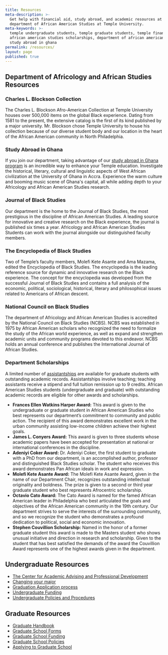 ```yaml
---
title: Resources
meta-description: >-
  Get help with financial aid, study abroad, and academic resources at the
  department of African American Studies at Temple University.
meta-keywords: >-
  temple undergraduate students, temple graduate students, temple financial aid,
  african american studies scholarships, department of african american studies,
  study abroad in ghana
permalink: /resources/
layout: page
published: true
---
```

## Department of Africology and African Studies Resources

### Charles L. Blockson Collection
The Charles L. Blockson Afro-American Collection at Temple University houses over 500,000 items on the global Black experience. Dating from 1581 to the present, the extensive catalog is the first of its kind published by a major university. Mr. Blockson chose Temple University to house his collection because of our diverse student body and our location in the heart of the African American community in North Philadelphia.

### Study Abroad in Ghana
If you join our department, taking advantage of our [study abroad in Ghana program](https://studyabroad.temple.edu/sites/temple-summer-in-ghana) is an incredible way to enhance your Temple education. Investigate the historical, literary, cultural and linguistic aspects of West African civilization at the University of Ghana in Accra. Experience the warm culture and booming music scene of Ghana's capital, all while adding depth to your Africology and African American Studies research.

### Journal of Black Studies
Our department is the home to the Journal of Black Studies, the most prestigious in the discipline of African American Studies. A leading source for innovative and creative research on the Black experience, the journal is published six times a year. Africology and African American Studies Students can work with the journal alongside our distinguished faculty members. 

### The Encyclopedia of Black Studies
Two of Temple’s faculty members, Molefi Kete Asante and Ama Mazama, edited the Encyclopedia of Black Studies. The encyclopedia is the leading reference source for dynamic and innovative research on the Black experience. The concept for the encyclopedia was developed from the successful Journal of Black Studies and contains a full analysis of the economic, political, sociological, historical, literary and philosophical issues related to Americans of African descent. 

### National Council on Black Studies
The department of Africology and African American Studies is accredited by the National Council on Black  Studies (NCBS). NCBS was established in 1975 by African American scholars who recognized the need to formalize the study of the African world experience, as well as expand and strengthen academic units and community programs devoted to this endeavor. NCBS holds an annual conference and publishes the International Journal of African Studies.

### Department Scholarships

A limited number of [assistantships](http://www.temple.edu/grad/finances/) are available for graduate students with outstanding academic records. Assistantships involve teaching; teaching assistants receive a stipend and full tuition remission up to 9 credits. African American Studies students (undergraduate and graduate) with outstanding academic records are eligible for other awards and scholarships. 

- **Frances Ellen Watkins Harper Award:** This award is given to the undergraduate or graduate student in African American Studies who best represents our department’s commitment to community and public action. The recipient of this award demonstrates excellent work in the urban community assisting low-income children achieve their highest goals. 
- **James L. Conyers Award:** This award is given to three students whose academic papers have been accepted for presentation at national or international conferences in the discipline. 
- **Adeniyi Coker Award:** Dr. Adeniyi Coker, the first student to graduate with a PhD from our department, is an accomplished author, professor and distinguished Black Studies scholar. The student who receives this award demonstrates Pan African ideals in work and expression. 
- **Molefi Kete Asante Award:** The Molefi Kete Asante Award, given in the name of our Department Chair, recognizes outstanding intellectual originality and boldness. The prize is given to a second or third year graduate student who best represents Afrocentric scholarship. 
- **Octavio Cato Award:** The Cato Award is named for the famed African American leader in Philadelphia who best articulated the goals and objectives of the African American community in the 19th century. Our department strives to serve the interests of the surrounding community, and so we recognize the student who demonstrates a profound dedication to political, social and economic innovation. 
- **Stephen Couvillion Scholarship:** Named in the honor of a former graduate student this award is made to the Masters student who shows unusual initiative and direction in research and scholarship. Given to the student that has best satisfied the demands of the award the Couvillion Award represents one of the highest awards given in the department.

## Undergraduate Resources
- [The Center for Academic Advising and Professional Development](https://liberalarts.temple.edu/advising)
- [Changing your major](http://www.temple.edu/studentaffairs/orientation/freshman-orientation/changing-your-major.asp)
- [Graduation Application process](http://www.temple.edu/registrar/students/graduation)
- [Undergraduate Funding](http://sfs.temple.edu/)
- [Undergraduate Policies and Procedures](http://bulletin.temple.edu/undergraduate/academic-policies/)

## Graduate Resources
- [Graduate Handbook](http://www.cla.temple.edu/africanamericanstudies/files/2017/04/AAAS-Grad-Handbook-Revised-2017-18-Final.pdf)
- [Graduate School Forms](http://www.temple.edu/grad/forms/index.htm)
- [Graduate School Funding](http://www.temple.edu/grad/finances/index.htm)
- [Graduate School Policies](http://www.temple.edu/grad/policies/index.htm)
- [Applying to Graduate School](http://www.temple.edu/grad/admissions/howtoapply.htm)
